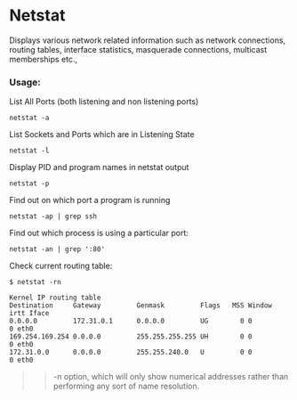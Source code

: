 # Netstat


Displays various network related information such as network connections, routing tables, interface statistics, masquerade connections, multicast memberships etc.,

### Usage:
List All Ports (both listening and non listening ports)
```
netstat -a
```

List Sockets and Ports which are in Listening State
```
netstat -l
```

Display PID and program names in netstat output
```
netstat -p
```

Find out on which port a program is running
```
netstat -ap | grep ssh
```

Find out which process is using a particular port:
```
netstat -an | grep ':80'
```

Check current routing table:
```
$ netstat -rn

Kernel IP routing table
Destination     Gateway         Genmask         Flags   MSS Window  irtt Iface
0.0.0.0         172.31.0.1      0.0.0.0         UG        0 0          0 eth0
169.254.169.254 0.0.0.0         255.255.255.255 UH        0 0          0 eth0
172.31.0.0      0.0.0.0         255.255.240.0   U         0 0          0 eth0

```

>> -n option, which will only show numerical addresses rather than performing any sort of name resolution.
